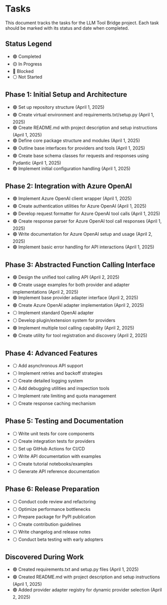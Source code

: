 # Tasks

This document tracks the tasks for the LLM Tool Bridge project. Each task should be marked with its status and date when completed.

## Status Legend
- 🟢 Completed
- 🟡 In Progress
- 🔴 Blocked
- ⚪ Not Started

## Phase 1: Initial Setup and Architecture

- 🟢 Set up repository structure (April 1, 2025)
- 🟢 Create virtual environment and requirements.txt/setup.py (April 1, 2025)
- 🟢 Create README.md with project description and setup instructions (April 1, 2025)
- 🟢 Define core package structure and modules (April 1, 2025)
- 🟢 Outline base interfaces for providers and tools (April 1, 2025)
- 🟢 Create base schema classes for requests and responses using Pydantic (April 1, 2025)
- 🟢 Implement initial configuration handling (April 1, 2025)

## Phase 2: Integration with Azure OpenAI

- 🟢 Implement Azure OpenAI client wrapper (April 1, 2025)
- 🟢 Create authentication utilities for Azure OpenAI (April 1, 2025)
- 🟢 Develop request formatter for Azure OpenAI tool calls (April 1, 2025)
- 🟢 Create response parser for Azure OpenAI tool call responses (April 1, 2025)
- 🟢 Write documentation for Azure OpenAI setup and usage (April 2, 2025)
- 🟢 Implement basic error handling for API interactions (April 1, 2025)

## Phase 3: Abstracted Function Calling Interface

- 🟢 Design the unified tool calling API (April 2, 2025)
- 🟢 Create usage examples for both provider and adapter implementations (April 2, 2025)
- 🟢 Implement base provider adapter interface (April 2, 2025)
- 🟢 Create Azure OpenAI adapter implementation (April 2, 2025)
- ⚪ Implement standard OpenAI adapter
- ⚪ Develop plugin/extension system for providers
- 🟢 Implement multiple tool calling capability (April 2, 2025)
- 🟢 Create utility for tool registration and discovery (April 2, 2025)

## Phase 4: Advanced Features

- ⚪ Add asynchronous API support
- ⚪ Implement retries and backoff strategies
- ⚪ Create detailed logging system
- ⚪ Add debugging utilities and inspection tools
- ⚪ Implement rate limiting and quota management
- ⚪ Create response caching mechanism

## Phase 5: Testing and Documentation

- ⚪ Write unit tests for core components
- ⚪ Create integration tests for providers
- ⚪ Set up GitHub Actions for CI/CD
- ⚪ Write API documentation with examples
- ⚪ Create tutorial notebooks/examples
- ⚪ Generate API reference documentation

## Phase 6: Release Preparation

- ⚪ Conduct code review and refactoring
- ⚪ Optimize performance bottlenecks
- ⚪ Prepare package for PyPI publication
- ⚪ Create contribution guidelines
- ⚪ Write changelog and release notes
- ⚪ Conduct beta testing with early adopters

## Discovered During Work
- 🟢 Created requirements.txt and setup.py files (April 1, 2025)
- 🟢 Created README.md with project description and setup instructions (April 1, 2025)
- 🟢 Added provider adapter registry for dynamic provider selection (April 2, 2025)
<!-- New tasks discovered during development will be added here -->